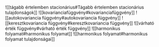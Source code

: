 ![[tágabb értelemben stacionárius#Tágabb értelemben stacionárius tulajdonságok]]
![[kovarianciafüggvény#kovarianciafüggvény]]
![[autokovariancia függvény#autokovariancia függvény]]
![[keresztkovariancia függvény#keresztkovariancia függvény]]
![[várható érték függvény#várható érték függvény]]
![[harmonikus folyamat#harmonikus folyamat]]
![[harmonikus folyamat#harmonikus folyamat tulajdonságai]]
